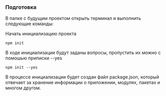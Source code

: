 ### Подготовка
В папке с будущим проектом открыть терминал и выполнить следующие команды:  

Начать инициализацию проекта  
```
npm init
```
В ходе инициализации будут заданы вопросы, пропустить их можно с помошью приписки --yes
```
npm init --yes
```

В процессе инициализации будет создан файл package.json, который отвечает за хранение информации о приложении, модулях, пакетах и многом другом.
